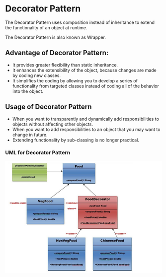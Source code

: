 # Decorator Pattern

The Decorator Pattern uses composition instead of inheritance to extend the functionality of an object at runtime.

The Decorator Pattern is also known as Wrapper.

## Advantage of Decorator Pattern:

- It provides greater flexibility than static inheritance.
- It enhances the extensibility of the object, because changes are made by coding new classes.
- It simplifies the coding by allowing you to develop a series of functionality from targeted classes instead of coding all of the behavior into the object.


## Usage of Decorator Pattern

- When you want to transparently and dynamically add responsibilities to objects without affecting other objects.
- When you want to add responsibilities to an object that you may want to change in future.
- Extending functionality by sub-classing is no longer practical.


### UML for Decorator Pattern
<img src="diagram.png" width="700" />